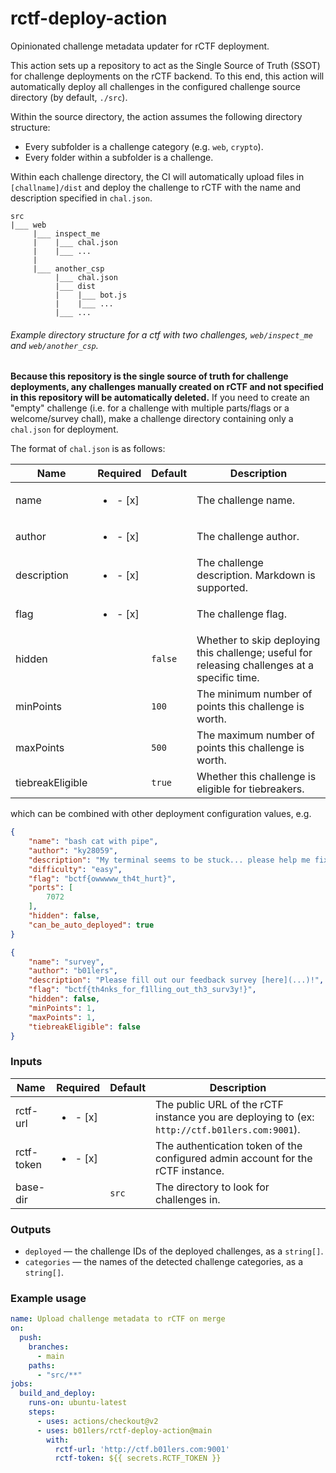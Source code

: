 # rctf-deploy-action
Opinionated challenge metadata updater for rCTF deployment.

This action sets up a repository to act as the Single Source of Truth (SSOT) for challenge deployments on the rCTF
backend. To this end, this action will automatically deploy all challenges in the configured challenge source directory
(by default, `./src`).

Within the source directory, the action assumes the following directory structure:
- Every subfolder is a challenge category (e.g. `web`, `crypto`).
- Every folder within a subfolder is a challenge.

Within each challenge directory, the CI will automatically upload files in `[challname]/dist` and deploy the challenge
to rCTF with the name and description specified in `chal.json`.

```
src
|___ web
     |___ inspect_me
     |    |___ chal.json
     |    |___ ...
     |
     |___ another_csp
          |___ chal.json
          |___ dist
          |    |___ bot.js
          |    |___ ...
          |___ ...
```
###### Example directory structure for a ctf with two challenges, `web/inspect_me` and `web/another_csp`.

**Because this repository is the single source of truth for challenge deployments, any challenges manually created on
rCTF and not specified in this repository will be automatically deleted.** If you need to create an "empty" challenge
(i.e. for a challenge with multiple parts/flags or a welcome/survey chall), make a challenge directory containing only
a `chal.json` for deployment.

The format of `chal.json` is as follows:

| Name             |         Required         | Default | Description                                                                                   |
|------------------|:------------------------:|---------|-----------------------------------------------------------------------------------------------|
| name             | <ul><li>- [x] </li></ul> |         | The challenge name.                                                                           |
| author           | <ul><li>- [x] </li></ul> |         | The challenge author.                                                                         |
| description      | <ul><li>- [x] </li></ul> |         | The challenge description. Markdown is supported.                                             |
| flag             | <ul><li>- [x] </li></ul> |         | The challenge flag.                                                                           |
| hidden           |                          | `false` | Whether to skip deploying this challenge; useful for releasing challenges at a specific time. |
| minPoints        |                          | `100`   | The minimum number of points this challenge is worth.                                         |
| maxPoints        |                          | `500`   | The maximum number of points this challenge is worth.                                         |
| tiebreakEligible |                          | `true`  | Whether this challenge is eligible for tiebreakers.                                           |

which can be combined with other deployment configuration values, e.g.
```json
{
    "name": "bash cat with pipe",
    "author": "ky28059",
    "description": "My terminal seems to be stuck... please help me fix it!\n\n`nc ctf.b01lers.com 7072`",
    "difficulty": "easy",
    "flag": "bctf{owwwww_th4t_hurt}",
    "ports": [
        7072
    ],
    "hidden": false,
    "can_be_auto_deployed": true
}
```
```json
{
    "name": "survey",
    "author": "b01lers",
    "description": "Please fill out our feedback survey [here](...)!",
    "flag": "bctf{th4nks_for_f1lling_out_th3_surv3y!}",
    "hidden": false,
    "minPoints": 1,
    "maxPoints": 1,
    "tiebreakEligible": false
}
```

### Inputs

| Name       |         Required         | Default | Description                                                                                   |
|------------|:------------------------:|---------|-----------------------------------------------------------------------------------------------|
| rctf-url   | <ul><li>- [x] </li></ul> |         | The public URL of the rCTF instance you are deploying to (ex: `http://ctf.b01lers.com:9001`). |
| rctf-token | <ul><li>- [x] </li></ul> |         | The authentication token of the configured admin account for the rCTF instance.               |
| base-dir   |                          | `src`   | The directory to look for challenges in.                                                      |

### Outputs
- `deployed` — the challenge IDs of the deployed challenges, as a `string[]`.
- `categories` — the names of the detected challenge categories, as a `string[]`.

### Example usage
```yml
name: Upload challenge metadata to rCTF on merge
on:
  push:
    branches:
      - main
    paths:
      - "src/**"
jobs:
  build_and_deploy:
    runs-on: ubuntu-latest
    steps:
      - uses: actions/checkout@v2
      - uses: b01lers/rctf-deploy-action@main
        with:
          rctf-url: 'http://ctf.b01lers.com:9001'
          rctf-token: ${{ secrets.RCTF_TOKEN }}
```
